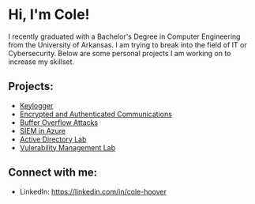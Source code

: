 <h1>Hi, I'm Cole! </h1>

<p> I recently graduated with a Bachelor's Degree in Computer Engineering from the University of Arkansas. I am trying to break into the field of IT or Cybersecurity. Below are some personal projects I am working on to increase my skillset. </p>

<h2>Projects:</h2>

  - [Keylogger](https://github.com/colehoover/Keylogger)
  - [Encrypted and Authenticated Communications](https://github.com/colehoover/Encrypted-and-Authenticated-Communications)
  - [Buffer Overflow Attacks](https://github.com/colehoover/Buffer-Overflow-Attacks)
  - [SIEM in Azure](https://github.com/colehoover/SIEM-in-Azure) 
  - [Active Directory Lab](https://github.com/colehoover/ActiveDirectoryLab) 
  - [Vulerability Management Lab](https://github.com/colehoover/VulnerabilityManagementLab) 

  

<h2> Connect with me:</h2>

- LinkedIn: https://linkedin.com/in/cole-hoover


<!--
Here are some ideas to get you started:

- 🔭 I’m currently working on ...
- 🌱 I’m currently learning ...
- 👯 I’m looking to collaborate on ...
- 🤔 I’m looking for help with ...
- 💬 Ask me about ...
- 📫 How to reach me: ...
- 😄 Pronouns: ...
- ⚡ Fun fact: ...
-->
